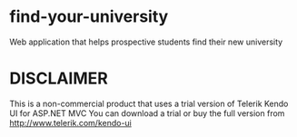 find-your-university
====================

Web application that helps prospective students find their new university

DISCLAIMER
====================
This is a non-commercial product that uses a trial version of Telerik Kendo UI for ASP.NET MVC
You can download a trial or buy the full version from http://www.telerik.com/kendo-ui
